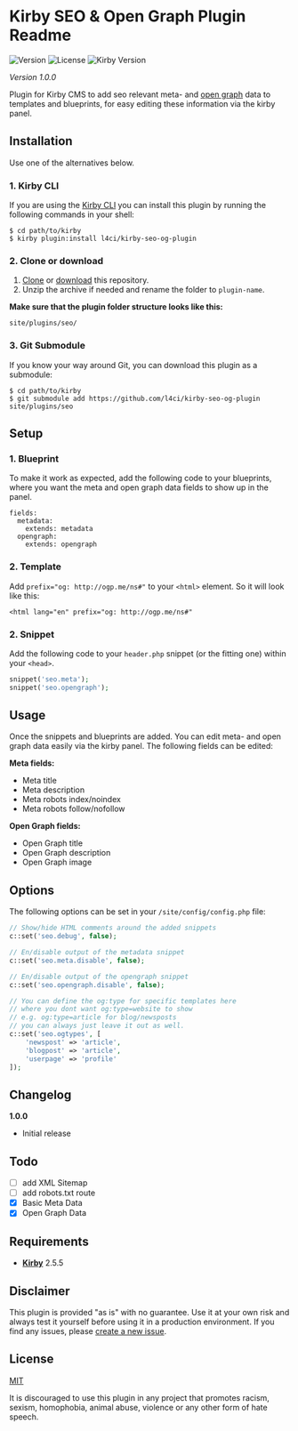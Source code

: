 # Kirby SEO & Open Graph Plugin Readme

![Version](https://img.shields.io/badge/version-1.0.0-green.svg) ![License](https://img.shields.io/badge/license-MIT-green.svg) ![Kirby Version](https://img.shields.io/badge/Kirby-2.5.5%2B-red.svg)

*Version 1.0.0*

Plugin for Kirby CMS to add seo relevant meta- and [open graph](http://ogp.me/) data to templates and blueprints, for easy editing these information via the kirby panel.

## Installation

Use one of the alternatives below.

### 1. Kirby CLI

If you are using the [Kirby CLI](https://github.com/getkirby/cli) you can install this plugin by running the following commands in your shell:

```
$ cd path/to/kirby
$ kirby plugin:install l4ci/kirby-seo-og-plugin
```

### 2. Clone or download

1. [Clone](https://github.com/l4ci/kirby-seo-og-plugin.git) or [download](https://github.com/l4ci/kirby-seo-og-plugin/archive/master.zip)  this repository.
2. Unzip the archive if needed and rename the folder to `plugin-name`.

**Make sure that the plugin folder structure looks like this:**

```
site/plugins/seo/
```

### 3. Git Submodule

If you know your way around Git, you can download this plugin as a submodule:

```
$ cd path/to/kirby
$ git submodule add https://github.com/l4ci/kirby-seo-og-plugin site/plugins/seo
```

## Setup

### 1. Blueprint

To make it work as expected, add the following code to your blueprints, where you want the meta and open graph data fields to show up in the panel.

```
fields:
  metadata:
    extends: metadata
  opengraph:
    extends: opengraph
```

### 2. Template

Add  `prefix="og: http://ogp.me/ns#"` to your `<html>` element. So it will look like this:

```
<html lang="en" prefix="og: http://ogp.me/ns#"
```

### 2. Snippet

Add the following code to your `header.php` snippet (or the fitting one) within your `<head>`.

```php
snippet('seo.meta');
snippet('seo.opengraph');
```

## Usage

Once the snippets and blueprints are added. You can edit meta- and open graph data easily via the kirby panel. The following fields can be edited:

**Meta fields:**

- Meta title
- Meta description
- Meta robots index/noindex
- Meta robots follow/nofollow

**Open Graph fields:**
- Open Graph title
- Open Graph description
- Open Graph image


## Options

The following options can be set in your `/site/config/config.php` file:

```php
// Show/hide HTML comments around the added snippets
c::set('seo.debug', false);

// En/disable output of the metadata snippet
c::set('seo.meta.disable', false);

// En/disable output of the opengraph snippet
c::set('seo.opengraph.disable', false);

// You can define the og:type for specific templates here
// where you dont want og:type=website to show
// e.g. og:type=article for blog/newsposts
// you can always just leave it out as well.
c::set('seo.ogtypes', [
    'newspost' => 'article',
    'blogpost' => 'article',
    'userpage' => 'profile'
]);
```


## Changelog

**1.0.0**

- Initial release

## Todo

- [ ] add XML Sitemap
- [ ] add robots.txt route
- [x] Basic Meta Data
- [x] Open Graph Data

## Requirements

- [**Kirby**](https://getkirby.com/) 2.5.5

## Disclaimer

This plugin is provided "as is" with no guarantee. Use it at your own risk and always test it yourself before using it in a production environment. If you find any issues, please [create a new issue](https://github.com/l4ci/kirby-seo-og-plugin/issues/new).

## License

[MIT](https://opensource.org/licenses/MIT)

It is discouraged to use this plugin in any project that promotes racism, sexism, homophobia, animal abuse, violence or any other form of hate speech.
